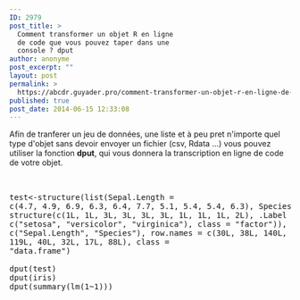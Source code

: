 ```yaml
---
ID: 2979
post_title: >
  Comment transformer un objet R en ligne
  de code que vous pouvez taper dans une
  console ? dput
author: anonyme
post_excerpt: ""
layout: post
permalink: >
  https://abcdr.guyader.pro/comment-transformer-un-objet-r-en-ligne-de-code-que-vous-pouvez-taper-dans-une-console-dput/
published: true
post_date: 2014-06-15 12:33:08
---
```

Afin de tranferer un jeu de données, une liste et à peu pret n'importe quel type d'objet sans devoir envoyer un fichier (csv, Rdata ...) vous pouvez utiliser la fonction <strong>dput</strong>, qui vous donnera la transcription en ligne de code de votre objet. <pre lang='rsplus'><br /><br />test&lt;-structure(list(Sepal.Length = c(4.7, 4.9, 6.9, 6.3, 6.4, 7.7, 5.1, 5.4, 5.4, 6.3), Species = structure(c(1L, 1L, 3L, 3L, 3L, 3L, 1L, 1L, 1L, 2L), .Label = c("setosa", "versicolor", "virginica"), class = "factor")), .Names = c("Sepal.Length", "Species"), row.names = c(30L, 38L, 140L, 147L, 116L, 119L, 40L, 32L, 17L, 88L), class = "data.frame")<br /><br />dput(test)<br />dput(iris)<br />dput(summary(lm(1~1)))<br /><br /></pre>